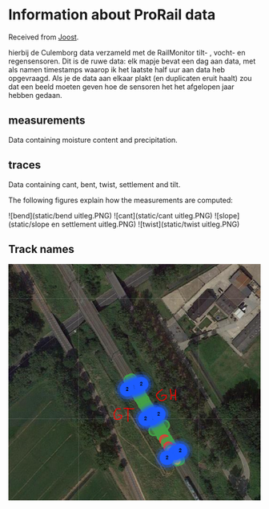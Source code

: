 # Information about ProRail data

Received from [Joost](mailto:Joost.vantSchip@prorail.nl).

hierbij de Culemborg data verzameld met de RailMonitor tilt- , vocht- en regensensoren.
Dit is de ruwe data: elk mapje bevat een dag aan data, met als namen timestamps waarop ik het laatste half uur aan data heb opgevraagd.
Als je de data aan elkaar plakt (en duplicaten eruit haalt) zou dat een beeld moeten geven hoe de sensoren het het afgelopen jaar hebben gedaan.

## measurements
Data containing moisture content and precipitation.

## traces
Data containing cant, bent, twist, settlement and tilt.

The following figures explain how the measurements are computed:

![bend](static/bend uitleg.PNG)
![cant](static/cant uitleg.PNG)
![slope](static/slope en settlement uitleg.PNG)
![twist](static/twist uitleg.PNG)

## Track names

![names](static/track_names.png)